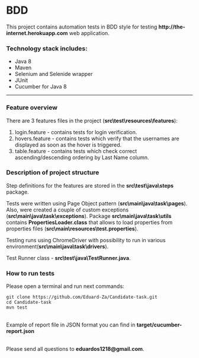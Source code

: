 # BDD

<p>This project contains automation tests in BDD style for testing <b>http://the-internet.herokuapp.com</b> web application.</p>
<h3>Technology stack includes:</h3>
<ul>
<li>Java 8</li>
<li>Maven</li>
<li>Selenium and Selenide wrapper</li>
<li>JUnit</li>
<li>Cucumber for Java 8</li>
</ul>
<hr/>

<h3>Feature overview</h3>
<p>There are 3 features files in the project (<b>src\test\resources\features</b>):</p>

1. login.feature - contains tests for login verification.
2. hovers.feature - contains tests which verify that the usernames are displayed as soon as the hover is triggered.
3. table.feature - contains tests which check correct ascending/descending ordering by Last Name column.

<h3>Description of project structure</h3>

Step definitions for the features are stored in the <b>src\test\java\steps</b> package. 

Tests were written using Page Object pattern (<b>src\main\java\task\pages</b>). Also, were created a couple of
custom exceptions (<b>src\main\java\task\exceptions</b>). Package <b>src\main\java\task\utils</b> contains 
<b>PropertiesLoader.class</b> that allows to load properties from properties files (<b>src\main\resources\test.properties</b>).

<p>Testing runs using ChromeDriver with possibility to run in various environment(<b>src\main\java\task\drivers</b>).</p>

<p>Test Runner class - <b>src\test\java\TestRunner.java</b>.
<h3>How to run tests</h3>

<p>Please open a terminal and run next commands:</p>
<code>git clone https://github.com/Eduard-Za/Candidate-task.git</code><br/>
<code>cd Candidate-task</code><br/>
<code>mvn test</code><br/>
<br> 
<p>Example of report file in JSON format you can find in <b>target/cucumber-report.json</b></p>
</br>
Please send all questions to <b>eduardos1218@gmail.com</b>.
 
